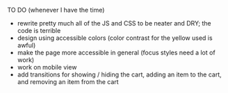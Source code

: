 TO DO (whenever I have the time)

- rewrite pretty much all of the JS and CSS to be neater and DRY; the code is terrible
- design using accessible colors (color contrast for the yellow used is awful)
- make the page more accessible in general (focus styles need a lot of work)
- work on mobile view 
- add transitions for showing / hiding the cart, adding an item to the cart, and removing an item from the cart